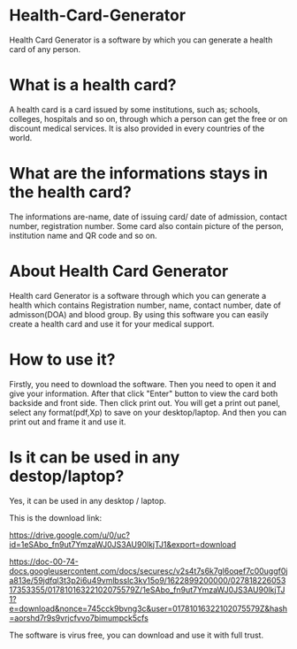 # Health-Card-Generator

Health Card Generator is a software by which you can generate a health card of any person.

# What is a health card?

A health card is a card issued by some institutions, such as; schools, colleges, hospitals and so on, through which a person can get the free or on discount medical services.
It is also provided in every countries of the world.

# What are the informations stays in the health card?
The informations are-name, date of issuing card/ date of admission, contact number, registration number. Some card also contain picture of the person, institution name and QR code and so on.

# About Health Card Generator
Health card Generator is a software through which you can generate a health which contains Registration number, name, contact number, date of admisson(DOA) and blood group.
By using this software you can easily create a health card and use it for your medical support.

# How to use it?
Firstly, you need to download the software. Then you need to open it and give your information. After that click "Enter" button to view the card both backside and front side. Then
click print out. You will get a print out panel, select any format(pdf,Xp) to save on your desktop/laptop. And then you can print out and frame it and use it.

# Is it can be used in any destop/laptop?
Yes, it can be used in any desktop / laptop.

This is the download link: 

https://drive.google.com/u/0/uc?id=1eSAbo_fn9ut7YmzaWJ0JS3AU90lkjTJ1&export=download


https://doc-00-74-docs.googleusercontent.com/docs/securesc/v2s4t7s6k7gl6oqef7c00uggf0ja813e/59jdfql3t3p2i6u49vmlbsslc3kv15o9/1622899200000/02781822605317353355/01781016322102075579Z/1eSAbo_fn9ut7YmzaWJ0JS3AU90lkjTJ1?e=download&nonce=745cck9bvng3c&user=01781016322102075579Z&hash=aorshd7r9s9vrjcfvvo7bimumpck5cfs

The software is virus free, you can download and use it with full trust.

